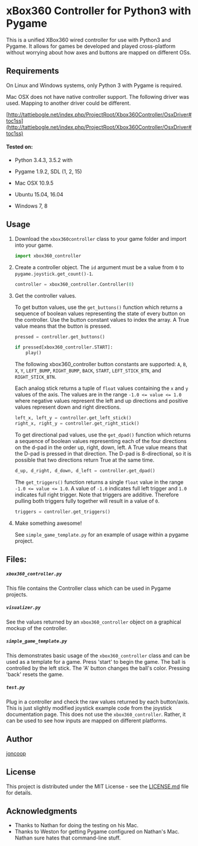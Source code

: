 # xBox360 Controller for Python3 with Pygame

This is a unified XBox360 wired controller for use with Python3 and Pygame. It allows for games be developed and played cross-platform without worrying about how axes and buttons are mapped on different OSs.

## Requirements

On Linux and Windows systems, only Python 3 with Pygame is required.

Mac OSX does not have native controller support. The following driver was used. Mapping to another driver could be different.

[http://tattiebogle.net/index.php/ProjectRoot/Xbox360Controller/OsxDriver#toc1ss](http://tattiebogle.net/index.php/ProjectRoot/Xbox360Controller/OsxDriver#toc1ss)

#### Tested on:

- Python 3.4.3, 3.5.2 with
- Pygame 1.9.2, SDL (1, 2, 15)

- Mac OSX 10.9.5
- Ubuntu 15.04, 16.04
- Windows 7, 8

## Usage

1. Download the `xbox360controller` class to your game folder and import into your game.

    ```python
    import xbox360_controller
    ```

2. Create a controller object. The `id` argument must be a value from `0` to `pygame.joystick.get_count()-1`.

    ```python
    controller = xbox360_controller.Controller(0)
    ```

3. Get the controller values.

    To get button values, use the `get_buttons()` function which returns a sequence of boolean values representing the state of every button on the controller. Use the button constant values to index the array. A True value means that the button is pressed.

    ```python
    pressed = controller.get_buttons()

    if pressed[xbox360_controller.START]:
        play()
    ```

    The following xbox360_controller button constants are supported:
    `A`, `B`, `X`, `Y`, `LEFT_BUMP`, `RIGHT_BUMP`, `BACK`, `START`, `LEFT_STICK_BTN`, and `RIGHT_STICK_BTN`.

    Each analog stick returns a tuple of `float` values containing the `x` and `y` values of the axis. The values are in the range `-1.0 <= value <= 1.0` where negative values represent the left and up directions and positive values represent down and right directions.

    ```python
    left_x, left_y = controller.get_left_stick()
    right_x, right_y = controller.get_right_stick()
    ```

    To get directional pad values, use the `get_dpad()` function which returns a sequence of boolean values representing each of the four directions on the d-pad in the order up, right, down, left. A True value means that the D-pad is pressed in that direction. The D-pad is 8-directional, so it is possible that two directions return True at the same time.

    ```python
    d_up, d_right, d_down, d_left = controller.get_dpad()
    ```

    The `get_triggers()` function returns a single `float` value in the range `-1.0 <= value <= 1.0`. A value of `-1.0` indicates full left trigger and `1.0` indicates full right trigger. Note that triggers are additive. Therefore pulling both triggers fully together will result in a value of `0`.

    ```python
    triggers = controller.get_triggers()
    ```

4. Make something awesome!

    See `simple_game_template.py` for an example of usage within a pygame project.

## Files:

##### `xbox360_controller.py`

This file contains the Controller class which can be used in Pygame projects.

##### `visualizer.py`

See the values returned by an `xbox360_controller` object on a graphical mockup of the controller.

##### `simple_game_template.py`

This demonstrates basic usage of the `xbox360_controller` class and can be used as a template for a game. Press 'start' to begin the game. The ball is controlled by the left stick. The 'A' button changes the ball's color. Pressing 'back' resets the game.

##### `test.py`

Plug in a controller and check the raw values returned by each button/axis. This is just slightly modified joystick example code from the joystick documentation page. This does not use the `xbox360_controller`. Rather, it can be used to see how inputs are mapped on different platforms.

## Author

[joncoop](https://github.com/joncoop)

## License

This project is distributed under the MIT License - see the [LICENSE.md](LICENSE.md) file for details.

## Acknowledgments

* Thanks to Nathan for doing the testing on his Mac.
* Thanks to Weston for getting Pygame configured on Nathan's Mac. Nathan sure hates that command-line stuff.
